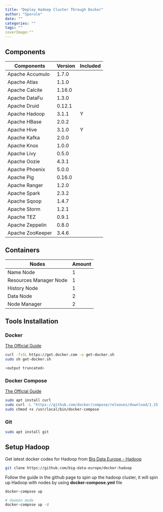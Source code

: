 ```yaml
---
title: "Deploy Hadoop Cluster Through Docker"
author: "Sporule"
date: ""
categories: ""
tags: ""
coverImage:""
---
```


## Components

| Components       | Version | Included |
| ---------------- | ------- | -------- |
| Apache Accumulo  | 1.7.0   |          |
| Apache Atlas     | 1.1.0   |          |
| Apache Calcite   | 1.16.0  |          |
| Apache DataFu    | 1.3.0   |          |
| Apache Druid     | 0.12.1  |          |
| Apache Hadoop    | 3.1.1   | Y        |
| Apache HBase     | 2.0.2   |          |
| Apache Hive      | 3.1.0   | Y        |
| Apache Kafka     | 2.0.0   |          |
| Apache Knox      | 1.0.0   |          |
| Apache Livy      | 0.5.0   |          |
| Apache Oozie     | 4.3.1   |          |
| Apache Phoenix   | 5.0.0   |          |
| Apache Pig       | 0.16.0  |          |
| Apache Ranger    | 1.2.0   |          |
| Apache Spark     | 2.3.2   |          |
| Apache Sqoop     | 1.4.7   |          |
| Apache Storm     | 1.2.1   |          |
| Apache TEZ       | 0.9.1   |          |
| Apache Zeppelin  | 0.8.0   |          |
| Apache ZooKeeper | 3.4.6   |          |

## Containers

| Nodes                  | Amount |
| ---------------------- | ------ |
| Name Node              | 1      |
| Resources Manager Node | 1      |
| History Node           | 1      |
| Data Node              | 2      |
| Node Manager           | 2      |

## Tools Installation

### Docker

[The Official Guide](https://docs.docker.com/install/linux/docker-ce/debian/#install-using-the-convenience-script)

``` bash
curl -fsSL https://get.docker.com -o get-docker.sh
sudo sh get-docker.sh

<output truncated>
```

### Docker Compose

[The Official Guide](https://docs.docker.com/compose/install/#install-compose-on-linux-systems)

``` bash
sudo apt install curl
sudo curl -L "https://github.com/docker/compose/releases/download/1.25.4/docker-compose-$(uname -s)-$(uname -m)" -o /usr/local/bin/docker-compose
sudo chmod +x /usr/local/bin/docker-compose
```

### Git

``` bash
sudo apt install git
```

## Setup Hadoop

Get latest docker codes for Hadoop from [Big Data Europe - Hadoop](https://github.com/big-data-europe/docker-hadoop)

``` bash
git clone https://github.com/big-data-europe/docker-hadoop
```

Follow the guide in the github page to spin up the hadoop cluster, it will spin up Hadoop with nodes by using **docker-compose.yml** file

``` bash
docker-compose up
```

``` bash
# daemon mode
docker-compose up -d
```


